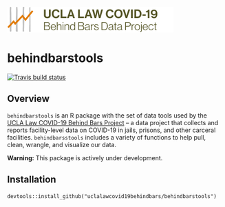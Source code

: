 [![logo](logo.svg)](https://uclacovidbehindbars.org/)

# behindbarstools

[![Travis build status](https://travis-ci.com/uclalawcovid19behindbars/behindbarstools.svg?branch=master)](https://travis-ci.com/uclalawcovid19behindbars/behindbarstools)

## Overview

`behindbarstools` is an R package with the set of data tools used by the [UCLA Law COVID-19 Behind Bars Project](https://uclacovidbehindbars.org/) – a data project that collects and reports facility-level data on COVID-19 in jails, prisons, and other carceral facilities. `behindbarsstools` includes a variety of functions to help pull, clean, wrangle, and visualize our data. 

**Warning:** This package is actively under development. 

## Installation 
```
devtools::install_github("uclalawcovid19behindbars/behindbarstools")
```

